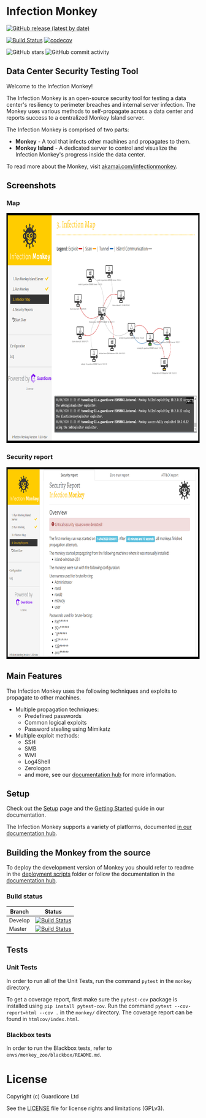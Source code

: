 # Infection Monkey
[![GitHub release (latest by date)](https://img.shields.io/github/v/release/guardicore/monkey)](https://github.com/guardicore/monkey/releases)

[![Build Status](https://app.travis-ci.com/guardicore/monkey.svg?branch=develop)](https://app.travis-ci.com/guardicore/monkey)
[![codecov](https://codecov.io/gh/guardicore/monkey/branch/develop/graph/badge.svg)](https://codecov.io/gh/guardicore/monkey)

![GitHub stars](https://img.shields.io/github/stars/guardicore/monkey)
![GitHub commit activity](https://img.shields.io/github/commit-activity/m/guardicore/monkey)

## Data Center Security Testing Tool

Welcome to the Infection Monkey!

The Infection Monkey is an open-source security tool for testing a data center's resiliency to perimeter breaches and internal server infection. The Monkey uses various methods to self-propagate across a data center and reports success to a centralized Monkey Island server.

The Infection Monkey is comprised of two parts:

* **Monkey** - A tool that infects other machines and propagates to them.
* **Monkey Island** - A dedicated server to control and visualize the Infection Monkey's progress inside the data center.

To read more about the Monkey, visit [akamai.com/infectionmonkey](https://www.akamai.com/infectionmonkey).


## Screenshots

### Map
<img src=".github/map-full.png"  width="800" height="600">

### Security report
<img src=".github/security-report.png"  width="800" height="500">

## Main Features

The Infection Monkey uses the following techniques and exploits to propagate to other machines.

* Multiple propagation techniques:
  * Predefined passwords
  * Common logical exploits
  * Password stealing using Mimikatz
* Multiple exploit methods:
  * SSH
  * SMB
  * WMI
  * Log4Shell
  * Zerologon
  * and more, see our [documentation hub](https://techdocs.akamai.com/infection-monkey/docs/exploiters/) for more information.

## Setup
Check out the [Setup](https://techdocs.akamai.com/infection-monkey/docs/setting-up-infection-monkey/) page and the [Getting Started](https://techdocs.akamai.com/infection-monkey/docs/getting-started/) guide in our documentation.

The Infection Monkey supports a variety of platforms, documented [in our documentation hub](https://techdocs.akamai.com/infection-monkey/docs/operating-systems/).

## Building the Monkey from the source
To deploy the development version of Monkey you should refer to readme in the [deployment scripts](deployment_scripts)
folder or follow the documentation in the [documentation hub](https://techdocs.akamai.com/infection-monkey/docs/development-setup/).

### Build status
| Branch | Status |
| ------ | :----: |
| Develop | [![Build Status](https://travis-ci.com/guardicore/monkey.svg?branch=develop)](https://travis-ci.com/guardicore/monkey) |
| Master | [![Build Status](https://travis-ci.com/guardicore/monkey.svg?branch=master)](https://travis-ci.com/guardicore/monkey) |

## Tests

### Unit Tests

In order to run all of the Unit Tests, run the command `pytest` in the `monkey`
directory.

To get a coverage report, first make sure the `pytest-cov` package is installed
using `pip install pytest-cov`. Run the command `pytest --cov-report=html --cov
.` in the `monkey/` directory. The coverage report can be found in
`htmlcov/index.html`.

### Blackbox tests

In order to run the Blackbox tests, refer to `envs/monkey_zoo/blackbox/README.md`.

# License

Copyright (c) Guardicore Ltd

See the [LICENSE](LICENSE) file for license rights and limitations (GPLv3).
